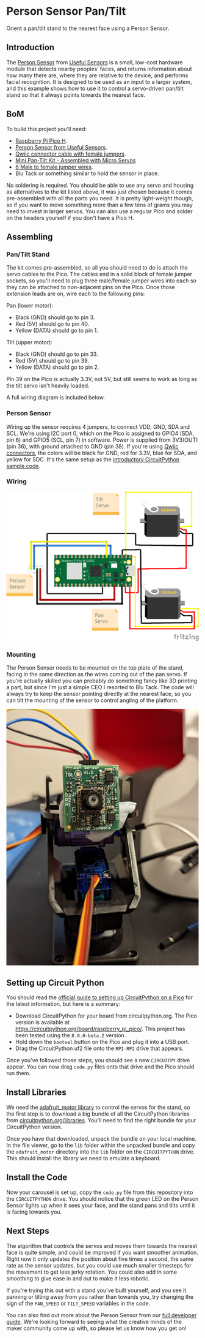 # Person Sensor Pan/Tilt
Orient a pan/tilt stand to the nearest face using a Person Sensor.

## Introduction

The [Person Sensor](https://usfl.ink/ps) from [Useful Sensors](https://usefulsensors.com)
is a small, low-cost hardware module that detects nearby peoples’ faces, and
returns information about how many there are, where they are relative to the
device, and performs facial recognition. It is designed to be used as an input
to a larger system, and this example shows how to use it to control a
servo-driven pan/tilt stand so that it always points towards the nearest face.

## BoM

To build this project you'll need:

 - [Raspberry Pi Pico H](https://www.adafruit.com/product/5056).
 - [Person Sensor from Useful Sensors](https://usfl.ink/ps).
 - [Qwiic connector cable with female jumpers](https://www.sparkfun.com/products/17261).
 - [Mini Pan-Tilt Kit - Assembled with Micro Servos](https://www.adafruit.com/product/1967)
 - [6 Male to female jumper wires](https://www.sparkfun.com/products/9385).
 - Blu Tack or something similar to hold the sensor in place.

No soldering is required. You should be able to use any servo and housing as
alternatives to the kit listed above, it was just chosen because it comes
pre-assembled with all the parts you need. It is pretty light-weight though,
so if you want to move something more than a few tens of grams you may need to
invest in larger servos. You can also use a regular Pico and solder on the
headers yourself if you don't have a Pico H.

## Assembling

### Pan/Tilt Stand

The kit comes pre-assembled, so all you should need to do is attach the servo
cables to the Pico. The cables end in a solid block of female jumper sockets, so
you'll need to plug three male/female jumper wires into each so they can be
attached to non-adjacent pins on the Pico. Once those extension leads are on,
wire each to the following pins:

Pan (lower motor):
 - Black (GND) should go to pin 3.
 - Red (5V) should go to pin 40.
 - Yellow (DATA) should go to pin 1.

Tilt (upper motor):
 - Black (GND) should go to pin 33.
 - Red (5V) should go to pin 39.
 - Yellow (DATA) should go to pin 2.

Pin 39 on the Pico is actually 3.3V, not 5V, but still seems to work as long as
the tilt servo isn't heavily loaded. 

A full wiring diagram is included below.

### Person Sensor

Wiring up the sensor requires 4 jumpers, to connect VDD, GND, SDA and SCL. We're
using I2C port 0, which on the Pico is assigned to GPIO4 (SDA, pin 6) and GPIO5
(SCL, pin 7) in software. Power is supplied from 3V3(OUT) (pin 36), with ground
attached to GND (pin 38). If you're using [Qwiic connectors](https://www.sparkfun.com/qwiic),
the colors  will be black for GND, red for 3.3V, blue for SDA, and yellow for
SDC. It's the same setup as the [introductory CircuitPython sample code](https://github.com/usefulsensors/person_sensor_circuit_python).

### Wiring

![Person Sensor Pan/Tilt Wiring Diagram](pico_person_sensor_pan_tilt_bb.png)

### Mounting

The Person Sensor needs to be mounted on the top plate of the stand, facing in
the same direction as the wires coming out of the pan servo. If you're
actually skilled you can probably do something fancy like 3D printing a part,
but since I'm just a simple CEO I resorted to Blu Tack. The code will always try
to keep the sensor pointing directly at the nearest face, so you can tilt the
mounting of the sensor to control angling of the platform.

![Blu Tack mounting horror](sensor_mounting.jpg)

## Setting up Circuit Python

You should read the [official guide to setting up CircuitPython on a Pico](https://learn.adafruit.com/getting-started-with-raspberry-pi-pico-circuitpython)
for the latest information, but here is a summary:

 - Download CircuitPython for your board from circuitpython.org. The Pico
 version is available at https://circuitpython.org/board/raspberry_pi_pico/.
 This project has been tested using the `8.0.0-beta.2` version.
 - Hold down the `bootsel` button on the Pico and plug it into a USB port.
 - Drag the CircuitPython uf2 file onto the `RPI-RP2` drive that appears.

Once you've followed those steps, you should see a new `CIRCUITPY` drive appear.
You can now drag `code.py` files onto that drive and the Pico should run them.

## Install Libraries

We need the [adafruit_motor library](https://docs.circuitpython.org/projects/motor/en/latest/)
to control the servos for the stand, so the first step is to download a big
bundle of all the CircuitPython libraries from [circuitpython.org/libraries](https://circuitpython.org/libraries).
You'll need to find the right bundle for your CircuitPython version.

Once you have that downloaded, unpack the bundle on your local machine. In the
file viewer, go to the `lib` folder within the unpacked bundle and copy the
`adafruit_motor` directory into the `lib` folder on the `CIRCUITPYTHON` drive.
This should install the library we need to emulate a keyboard.

## Install the Code

Now your carousel is set up, copy the `code.py` file from this repository into
the `CIRCUITPYTHON` drive. You should notice that the green LED on the Person
Sensor lights up when it sees your face, and the stand pans and tilts until it
is facing towards you.

## Next Steps

The algorithm that controls the servos and moves them towards the nearest face
is quite simple, and could be improved if you want smoother animation. Right now
it only updates the position about five times a second, the same rate as the
sensor updates, but you could use much smaller timesteps for the movement to get
less jerky rotation. You could also add in some smoothing to give ease in and
out to make it less robotic.

If you're trying this out with a stand you've built yourself, and you see it
panning or tilting away from you rather than towards you, try changing the sign
of the `PAN_SPEED` or `TILT_SPEED` variables in the code.

You can also find out more about the Person Sensor from our [full developer guide](https://usfl.ink/ps_dev).
We're looking forward to seeing what the creative minds of the maker community
come up with, so please let us know how you get on!